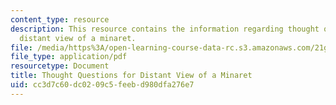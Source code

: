 ```yaml
---
content_type: resource
description: This resource contains the information regarding thought questions for
  distant view of a minaret.
file: /media/https%3A/open-learning-course-data-rc.s3.amazonaws.com/21g-022j-international-womens-voices-spring-2004/cc3d7c60dc0209c5feebd980dfa276e7_MIT21G_022JS04_f_ds.pdf
file_type: application/pdf
resourcetype: Document
title: Thought Questions for Distant View of a Minaret
uid: cc3d7c60-dc02-09c5-feeb-d980dfa276e7
---
```

